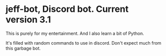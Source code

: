 # jeff-bot, Discord bot. Current version 3.1

This is purely for my entertainment. And I also learn a bit of Python.

It's filled with random commands to use in discord. Don't expect much from this garbage bot.